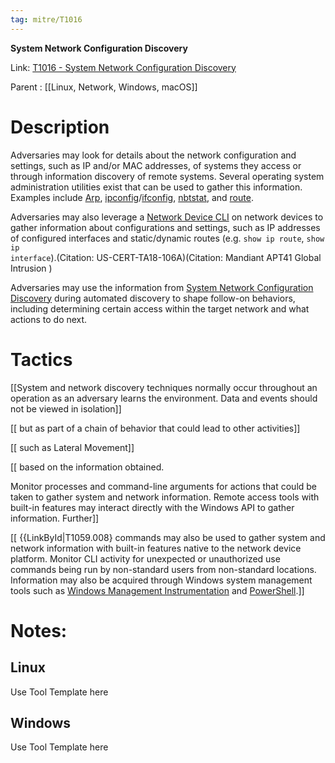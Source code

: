 ```yaml
---
tag: mitre/T1016
---
```


**System Network Configuration Discovery**

Link: [T1016 - System Network Configuration Discovery](https://attack.mitre.org/techniques/T1016)

Parent : [[Linux, Network, Windows, macOS]]


# Description

Adversaries may look for details about the network configuration and settings, such as IP and/or MAC addresses, of systems they access or through information discovery of remote systems. Several operating system administration utilities exist that can be used to gather this information. Examples include [Arp](https://attack.mitre.org/software/S0099), [ipconfig](https://attack.mitre.org/software/S0100)/[ifconfig](https://attack.mitre.org/software/S0101), [nbtstat](https://attack.mitre.org/software/S0102), and [route](https://attack.mitre.org/software/S0103).

Adversaries may also leverage a [Network Device CLI](https://attack.mitre.org/techniques/T1059/008) on network devices to gather information about configurations and settings, such as IP addresses of configured interfaces and static/dynamic routes (e.g. <code>show ip route</code>, <code>show ip interface</code>).(Citation: US-CERT-TA18-106A)(Citation: Mandiant APT41 Global Intrusion )

Adversaries may use the information from [System Network Configuration Discovery](https://attack.mitre.org/techniques/T1016) during automated discovery to shape follow-on behaviors, including determining certain access within the target network and what actions to do next. 

# Tactics


[[System and network discovery techniques normally occur throughout an operation as an adversary learns the environment. Data and events should not be viewed in isolation]]

[[ but as part of a chain of behavior that could lead to other activities]]

[[ such as Lateral Movement]]

[[ based on the information obtained.

Monitor processes and command-line arguments for actions that could be taken to gather system and network information. Remote access tools with built-in features may interact directly with the Windows API to gather information. Further]]

[[ {{LinkById|T1059.008} commands may also be used to gather system and network information with built-in features native to the network device platform.  Monitor CLI activity for unexpected or unauthorized use  commands being run by non-standard users from non-standard locations.  Information may also be acquired through Windows system management tools such as [Windows Management Instrumentation](https://attack.mitre.org/techniques/T1047) and [PowerShell](https://attack.mitre.org/techniques/T1059/001).]]


# Notes:

## Linux

Use Tool Template here

## Windows

Use Tool Template here